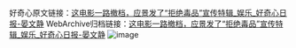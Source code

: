 好奇心原文链接：[这电影一路撤档，应景发了“拒绝毒品”宣传特辑_娱乐_好奇心日报-晏文静](https://www.qdaily.com/articles/7516.html)
WebArchive归档链接：[这电影一路撤档，应景发了“拒绝毒品”宣传特辑_娱乐_好奇心日报-晏文静](http://web.archive.org/web/20190623172429/https://www.qdaily.com/articles/7516.html)
![image](http://ww3.sinaimg.cn/large/007d5XDply1g3wjit16jfj30u02hl1kx)